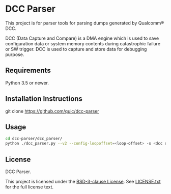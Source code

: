 # DCC Parser

This project is for parser tools for parsing dumps generated by Qualcomm® DCC.

DCC (Data Capture and Compare) is a DMA engine which is used to save
configuration data or system memory contents during catastrophic failure
or SW trigger. DCC is used to capture and store data for debugging purpose.

## Requirements

Python 3.5 or newer.

## Installation Instructions

git clone https://github.com/quic/dcc-parser

## Usage

```bash
cd dcc-parser/dcc_parser/
python ./dcc_parser.py --v2 --config-loopoffset=<loop-offset> -s <dcc dump file> -o <output directory>
```

## License

DCC Parser.

This project is licensed under the [BSD-3-clause License](https://spdx.org/licenses/BSD-3-Clause.html). See [LICENSE.txt](LICENSE.txt) for the full license text.
